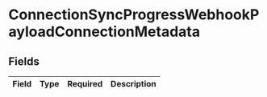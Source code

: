 # ConnectionSyncProgressWebhookPayloadConnectionMetadata


## Fields

| Field       | Type        | Required    | Description |
| ----------- | ----------- | ----------- | ----------- |